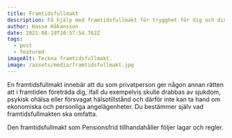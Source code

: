 ```yaml
---
title: Framtidsfullmakt
description: Få hjälp med framtidsfullmakt för trygghet för dig och dina anhöriga.
author: Hasse Håkansson
date: 2021-08-19T10:57:54.762Z
tags:
  - post
  - featured
imageAlt: Teckna framtidsfullmakt.
image: /assets/media/framtidsfullmakt.jpg
---
```

En framtidsfullmakt innebär att du som privatperson ger någon annan rätten att i framtiden företräda dig, ifall du exempelvis skulle drabbas av sjukdom, psykisk ohälsa eller försvagat hälsotillstånd och därför inte kan ta hand om ekonomiska och personliga angelägenheter. Du bestämmer själv vad framtidsfullmakten ska omfatta.

Den framtidsfullmakt som Pensionsfrid tillhandahåller följer lagar och regler.